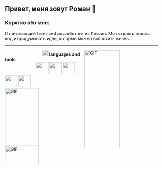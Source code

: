 ## Привет, меня зовут Роман 👋

### Коротко обо мне:
Я начинающий front-end разработчик из России. Моя страсть писать код и придумывать идеи, которые можно воплотить жизнь. 


---

<img align="right" alt="GIF" src="https://pei.ucoz.net/git/redme.jpg" width="48%" height="320" />

&nbsp;&nbsp;&nbsp;&nbsp;&nbsp;&nbsp;&nbsp;&nbsp;&nbsp;&nbsp;&nbsp;&nbsp;&nbsp;&nbsp;&nbsp;&nbsp;&nbsp;&nbsp;&nbsp;&nbsp;&nbsp;&nbsp;&nbsp;&nbsp;&nbsp;&nbsp;&nbsp;&nbsp;&nbsp;&nbsp;&nbsp;<img height="20" src="https://pei.ucoz.net/git/tools.png">&nbsp;**languages and tools:**  
&nbsp;&nbsp;&nbsp;&nbsp;&nbsp;&nbsp;&nbsp;&nbsp;&nbsp;&nbsp;&nbsp;&nbsp;&nbsp;&nbsp;&nbsp;&nbsp;&nbsp;&nbsp;&nbsp;&nbsp;&nbsp;&nbsp;&nbsp;&nbsp;&nbsp;
<img height="40" src="https://pei.ucoz.net/git/vscode.svg">
<img height="40" src="https://pei.ucoz.net/git/html.svg">
<img height="40" src="https://pei.ucoz.net/git/css.svg">
<img height="40" src="https://pei.ucoz.net/git/js.svg">
<img height="40" src="https://pei.ucoz.net/git/react.svg">
<img align="left" alt="GIF" src="https://github-readme-stats.vercel.app/api?username=feraston&show_icons=true&theme=merko" width="47%" height="190" />
<img align="left" alt="GIF" src="https://www.codewars.com/users/Feraston/badges/large" width="47%" height="60" />
